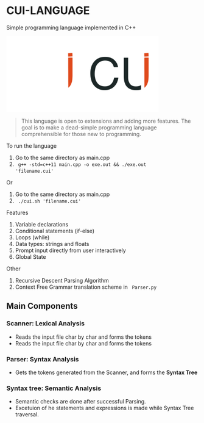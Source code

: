 # CUI-LANGUAGE
Simple programming language implemented in C++

<div style="display:flex;">
<img src="logolight.png" width="200" height="200">
<img src="logodark.png" width="200" height="200">
</div>

> This language is open to extensions and adding more features. The goal is to make a dead-simple programming language comprehensible for those new to programming.


To run the language
1. Go to the same directory as main.cpp
2. <code> g++ -std=c++11 main.cpp -o exe.out && ./exe.out 'filename.cui' </code>


Or

1. Go to the same directory as main.cpp
2. <code> ./cui.sh 'filename.cui'</code>


Features
1. Variable declarations
2. Conditional statements (if-else)
4. Loops (while)
5. Data types: strings and floats
6. Prompt input directly from user interactively
7. Global State


Other
1. Recursive Descent Parsing Algorithm
2. Context Free Grammar translation scheme in <code> Parser.py </code>


## Main Components

### Scanner: Lexical Analysis
* Reads the input file char by char and forms the tokens
* Reads the input file char by char and forms the tokens
  
  
### Parser: Syntax Analysis
* Gets the tokens generated from the Scanner, and forms the <b> Syntax Tree </b>

### Syntax tree: Semantic Analysis
* Semantic checks are done after successful Parsing.
* Excetuion of he statements and expressions is made while Syntax Tree traversal.




  
